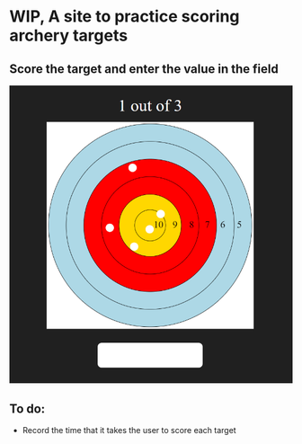 # WIP, A site to practice scoring archery targets

## Score the target and enter the value in the field

![](src/Target.png)

## To do:

- Record the time that it takes the user to score each target
